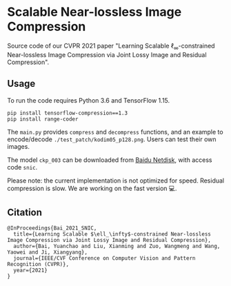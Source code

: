 # Scalable Near-lossless Image Compression

Source code of our CVPR 2021 paper "Learning Scalable ℓ<sub>∞</sub>-constrained Near-lossless Image Compression via Joint Lossy Image and Residual Compression".

## Usage
To run the code requires Python 3.6 and TensorFlow 1.15.
```
pip install tensorflow-compression==1.3
pip install range-coder
```
The `main.py` provides `compress` and `decompress` functions, and an example to encode/decode `./test_patch/kodim05_p128.png`.
Users can test their own images.

The model `ckp_003` can be downloaded from [Baidu Netdisk](https://pan.baidu.com/s/1bssjYQoK5_NTpLbwapRKLQ), with access code `snic`.

Please note: the current implementation is not optimized for speed. Residual compression is slow. We are working on the fast version :computer:.

## Citation

```
@InProceedings{Bai_2021_SNIC,
  title={Learning Scalable $\ell_\infty$-constrained Near-lossless Image Compression via Joint Lossy Image and Residual Compression},
  author={Bai, Yuanchao and Liu, Xianming and Zuo, Wangmeng and Wang, Yaowei and Ji, Xiangyang},
  journal={IEEE/CVF Conference on Computer Vision and Pattern Recognition (CVPR)},
  year={2021}
}
```
